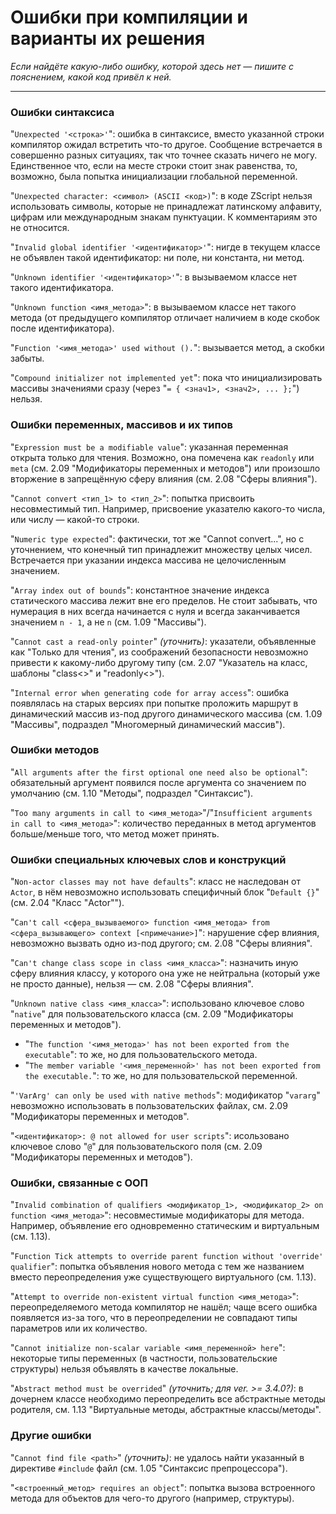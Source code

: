 # Ошибки при компиляции и варианты их решения

_Если найдёте какую-либо ошибку, которой здесь нет — пишите с пояснением, какой код привёл к ней._

---

### Ошибки синтаксиса

"`Unexpected '<строка>'`": ошибка в синтаксисе, вместо указанной строки компилятор ожидал встретить что-то другое. Сообщение встречается в совершенно разных ситуациях, так что точнее сказать ничего не могу. Единственное что, если на месте строки стоит знак равенства, то, возможно, была попытка инициализации глобальной переменной.

"`Unexpected character: <символ> (ASCII <код>)`": в коде ZScript нельзя использовать символы, которые не принадлежат латинскому алфавиту, цифрам или международным знакам пунктуации. К комментариям это не относится.

"`Invalid global identifier '<идентификатор>'`": нигде в текущем классе не объявлен такой идентификатор: ни поле, ни константа, ни метод.

"`Unknown identifier '<идентификатор>'`": в вызываемом классе нет такого идентификатора.

"`Unknown function <имя_метода>`": в вызываемом классе нет такого метода (от предыдущего компилятор отличает наличием в коде скобок после идентификатора).

"`Function '<имя_метода>' used without ().`": вызывается метод, а скобки забыты.

"`Compound initializer not implemented yet`": пока что инициализировать массивы значениями сразу (через "`= { <знач1>, <знач2>, ... };`") нельзя.

### Ошибки переменных, массивов и их типов

"`Expression must be a modifiable value`": указанная переменная открыта только для чтения. Возможно, она помечена как `readonly` или `meta` (см. 2.09 "Модификаторы переменных и методов") или произошло вторжение в запрещённую сферу влияния (см. 2.08 "Сферы влияния").

"`Cannot convert <тип_1> to <тип_2>`": попытка присвоить несовместимый тип. Например, присвоение указателю какого-то числа, или числу — какой-то строки.

"`Numeric type expected`": фактически, тот же "Cannot convert...", но с уточнением, что конечный тип принадлежит множеству целых чисел. Встречается при указании индекса массива не целочисленным значением.

"`Array index out of bounds`": константное значение индекса статического массива лежит вне его пределов. Не стоит забывать, что нумерация в них всегда начинается с нуля и всегда заканчивается значением `n - 1`, а не `n` (см. 1.09 "Массивы").

"`Cannot cast a read-only pointer`" _(уточнить)_: указатели, объявленные как "Только для чтения", из соображений безопасности невозможно привести к какому-либо другому типу (см. 2.07 "Указатель на класс, шаблоны "class<>" и "readonly<>").

"`Internal error when generating code for array access`": ошибка появлялась на старых версиях при попытке проложить маршрут в динамический массив из-под другого динамического массива (см. 1.09 "Массивы", подраздел "Многомерный динамический массив").

### Ошибки методов

"`All arguments after the first optional one need also be optional`": обязательный аргумент появился после аргумента со значением по умолчанию (см. 1.10 "Методы", подраздел "Синтаксис").

"`Too many arguments in call to <имя_метода>`"/"`Insufficient arguments in call to <имя_метода>`": количество переданных в метод аргументов больше/меньше того, что метод может принять.

### Ошибки специальных ключевых слов и конструкций

"`Non-actor classes may not have defaults`": класс не наследован от `Actor`, в нём невозможно использовать специфичный блок "`Default {}`" (см. 2.04 "Класс "Actor"").

"`Can't call <сфера_вызываемого> function <имя_метода> from <сфера_вызывающего> context [<примечание>]`": нарушение сфер влияния, невозможно вызвать одно из-под другого; см. 2.08 "Сферы влияния".

"`Can't change class scope in class <имя_класса>`": назначить иную сферу влияния классу, у которого она уже не нейтральна (который уже не просто данные), нельзя — см. 2.08 "Сферы влияния".

"`Unknown native class <имя_класса>`": использовано ключевое слово "`native`" для пользовательского класса (см. 2.09 "Модификаторы переменных и методов").
- "`The function '<имя_метода>' has not been exported from the executable`": то же, но для пользовательского метода.
- "`The member variable '<имя_переменной>' has not been exported from the executable.`": то же, но для пользовательской переменной.

"`'VarArg' can only be used with native methods`": модификатор "`vararg`" невозможно использовать в пользовательских файлах, см. 2.09 "Модификаторы переменных и методов".

"`<идентификатор>: @ not allowed for user scripts`": исользовано ключевое слово "`@`" для пользовательского поля (см. 2.09 "Модификаторы переменных и методов").

### Ошибки, связанные с ООП

"`Invalid combination of qualifiers <модификатор_1>, <модификатор_2> on function <имя_метода>`": несовместимые модификаторы для метода. Например, объявление его одновременно статическим и виртуальным (см. 1.13).

"`Function Tick attempts to override parent function without 'override' qualifier`": попытка объявления нового метода с тем же названием вместо переопределения уже существующего виртуального (см. 1.13).

"`Attempt to override non-existent virtual function <имя_метода>`": переопределяемого метода компилятор не нашёл; чаще всего ошибка появляется из-за того, что в переопределении не совпадают типы параметров или их количество.

"`Cannot initialize non-scalar variable <имя_переменной> here`": некоторые типы переменных (в частности, пользовательские структуры) нельзя объявлять в качестве локальные.

"`Abstract method must be overrided`" _(уточнить; для ver. >= 3.4.0?)_: в дочернем классе необходимо переопределить все абстрактные методы родителя, см. 1.13 "Виртуальные методы, абстрактные классы/методы".

### Другие ошибки

"`Cannot find file <path>`" _(уточнить)_: не удалось найти указанный в директиве `#include` файл (см. 1.05 "Синтаксис препроцессора").

"`<встроенный_метод> requires an object`": попытка вызова встроенного метода для объектов для чего-то другого (например, структуры).
